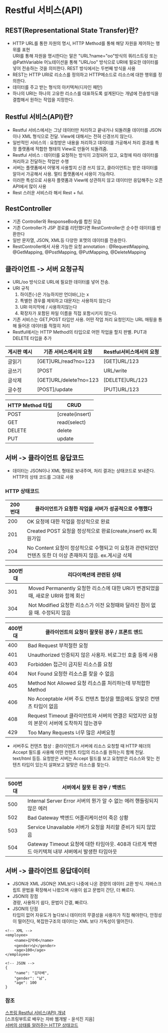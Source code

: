 # Restful 서비스(API)
## REST(Representational State Transfer)란?
  - HTTP URL를 통한 자원의 명시, HTTP Method를 통해 해당 자원을 제어하는 행위를 표현<br>
  URI를 통해 자원을 명시한다는 말은 "URL?name="oo"방식의 쿼리스트링 또는 @PathVariable 어노테이션을 통해 "URL/oo" 방식으로 URI에 필요한
  데이터를 넣어 전송하는 것을 의미한다. REST 방식에서는 두번째 방식을 사용
  - REST는 HTTP URI로 리소스를 정의하고 HTTP메소드로 리소스에 대한 행위를 정의한다.
  - 데이터를 주고 받는 형식의 아키텍쳐(디자인 패턴)
  - 하나의 URI는 하나의 고유한 리소스를 대표하도록 설계된다는 개념에 전송방식을 결합해서 원하는 작업을 지정한다. 

## Restful 서비스(API)란?
  - Restful 서비스에서는 그냥 데이터만 처리하고 끝내거나 되돌려줄 데이터를 JSON이나 XML 형식으로 전달. View에 대해서는 전혀 신경쓰지 않는다.
  - 일반적인 서비스의 : 요청받은 내용을 처리하고 데이터를 가공해서 처리 결과를 특정 플랫폼에 적합한 형태의 View로 만들어 되돌려줌.
  - Restful 서비스 : 데이터를 요청하는 방식이 고정되어 있고, 요청에 따라 데이터를 처리하고 전달하는 작업만 수행
  - 서버는 플랫폼에서 어떻게 사용할지 신경 쓰지 않고, 클라이언트는 받은 데이터를 알아서 가공해서 사용. 멀티 플랫폼에서 사용이 가능하다.
  - 이러한 특성으로 사용자 플랫폼과 View에 상관하지 않고 데이터만 응답해주는 오픈API에서 많이 사용
  - Rest 스러운 서비스라 해서 Rest + ful.
## RestController
  - 기존 Controller와 ResponseBody를 합친 모습
  - 기존 Controller가 JSP 경로를 리턴했다면 RestController은 순수한 데이터를 반환한다
  - 일반 문자열, JSON, XML등 다양한 포맷의 데이터를 전송한다.
  - RestController에서 사용 가능한 요청 annotation : @RequestMapping, @GetMapping, @PostMapping, @PutMapping, @DeleteMapping
  
## 클라이언트 -> 서버 요청규칙
- URL/oo 방식으로 URL에 필요한 데이터를 넣어 전송.
- URI 규칙 
  1. 하이픈(-)은 가능하지만 언더바(_)는 x
  2. 특별한 경우를 제외하고 대문자는 사용하지 않는다
  3. URI 마지막에 / 사용하지않는다
  4. 확장자가 포함된 파일 이름을 직접 포함시키지 않는다.
- 기존 서비스는 GET,POST 타입만 사용. 어떤 작업 처리 요청인지는 URL 매핑을 통해 들어온 데이터를 적절히 처리
- Restful에서는 HTTP Method의 타입으로 어떤 작업을 할지 판별. PUT과 DELETE 타입을 추가
 
 |게시판 예시| 기존 서비스에서의 요청 | Restful서비스에서의 요청|
  |-------|--------|-----------|
  |글읽기|[GET]URL/read?no=123|[GET]URL/123|
  |글쓰기|[POST|URL/write|[POST]URL|
  |글삭제|[GET]URL/delete?no=123|[DELETE]URL/123|
  |글수정|[POST]/update|[PUT]URL/123|
  
  |HTTP Method 타입| CRUD |
  |-------|--------|
  |POST|[create(insert)|
  |GET|read(select)|
  |DELETE|delete|
  |PUT|update|
  
## 서버 -> 클라이언트 응답코드
- 데이터는 JSON이나 XML 형태로 보내주며, 처리 결과는 상태코드로 보내준다. HTTP의 상태 코드를 그대로 사용 <br>
 
### HTTP 상태코드

  |200번대| 클라이언트가 요청한 작업을 서버가 성공적으로 수행했다|
  |-------|--------|
  |200| OK 요청에 대한 작업을 정상적으로 완료|
  |201| Created POST 요청을 정상적으로 완료(create,insert) ex.회원가입|
  |204| No Content 요청이 정상적으로 수행되고 이 요청과 관련되었던 컨텐츠 또한 더 이상 존재하지 않음. ex.게시글 삭제|

  |300번대| 리다이렉션에 관련된 상태|
  |-------|--------|
  |301| Moved Permanently 요청한 리소스에 대한 URI가 변경되었을 때, 새로운 URI와 함께 회신|
  |304| Not Modified 요청한 리소스가 이전 요청때와 달라진 점이 없을 때. 수정되지 않음|
  
  |400번대| 클라이언트의 요청이 잘못된 경우 / 프론트 엔드 |
  |-------|--------|
  |400| Bad Request 부적절한 요청|
  |401| Unauthorized 인증되지 않은 사용자. 비로그인 호출 등에 사용|
  |403| Forbidden 접근이 금지된 리소스를 요청|
  |404| Not Found 요청한 리소스를 찾을 수 없음|
  |405| Method Not Allowed 요청 리소스를 처리하는데 부적합한 Method|
  |406| No Acceptable 서버 주도 컨텐츠 협상을 했음에도 알맞은 컨텐츠 타입이 없음|
  |408| Request Timeout 클라이언트와 서버의 연결은 되었지만 요청의 본문이 서버에 도착하지 않는경우|
  |429| Too Many Requests 너무 많은 서버요청|
  
  * 서버주도 컨텐츠 협상 : 클라이언트가 서버에 리소스 요청할 때 HTTP 헤더의 Accept 필드를 사용해 어떤 컨텐츠 타입의 리소스를 원하는지 함께 전달. text/html 등등. 요청받은 서버는 Accept 필드를 보고 요청받은 리소스와 맞는 컨텐츠 타입이 있는지 살펴보고 알맞은 리소스를 찾는다.
  <br> <br>
  
  |500번대| 서버에서 잘못 된 경우 / 백엔드|
  |-------|--------|
  |500| Internal Server Error 서버의 뭔가 알 수 없는 에러 핸들링되지 않은 에러|
  |502| Bad Gateway 백엔드 어플리케이션이 죽은 상황|
  |503| Service Unavailable 서버가 요청을 처리할 준비가 되지 않았음|
  |504| Gateway Timeout 요청에 대한 타임아웃. 408과 다르게 백엔드 아키텍쳐 내부 서버에서 발생한 타임아웃|



## 서버 -> 클라이언트 응답데이터

- JSON과 XML
JSON은 XML보다 나중에 나온 경량의 데이터 교환 방식. 자바스크립트 문법을 확장해서 나왔으며 사용이 쉽고 문법이 간단, 더 빠르다.
- JSON의 장점 <br>
 경량, 사용하기 쉽다, 문법이 간결, 빠르다. 
- JSON의 단점 <br>
 타입이 없어 자유도가 높다보니 데이터의 무결성을 사용자가 직접 해야한다, 안정성이 떨어진다, 복잡한구조의 데이터는 XML 보다 가독성이 떨어진다.

```
<!-- XML -->
<employee>
    <name>김덕배</name>
    <gender>남</gender>
    <age>100</age>
</employee>

<!-- JSON -->
{
    "name": "김덕배",
    "gender": "남",
    "age": 100
}
```

### 참조
[스프링 Restful 서비스(API) 개념](htps://codevang.tistory.com/260?category=849481)<br>
[스프링부트로 배우는 자바 웹개발 - 윤석진 지음]<br>
[서버의 상태를 알려주는 HTTP 상태코드](https://evan-moon.github.io/2020/03/15/about-http-status-code/)<br>
